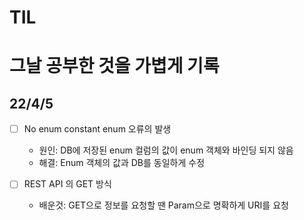 # TIL
그날 공부한 것을 가볍게 기록
======================

22/4/5
------

-[ ] No enum constant enum 오류의 발생
   - 원인: DB에 저장된 enum 컬럼의 값이 enum 객체와 바인딩 되지 않음
   - 해결: Enum 객체의 값과 DB를 동일하게 수정

-[ ] REST API 의 GET 방식
   - 배운것: GET으로 정보를 요청할 땐 Param으로 명확하게 URI를 요청
